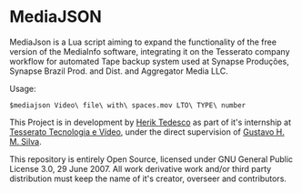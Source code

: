 # MediaJSON



MediaJson is a Lua script aiming to expand the functionality of the free version of the MediaInfo software, integrating it on the Tesserato company workflow for automated Tape backup system used at Synapse Produções, Synapse Brazil Prod. and Dist. and Aggregator Media LLC.   

Usage: 
```
$mediajson Video\ file\ with\ spaces.mov LTO\ TYPE\ number
```

This Project is in development by [Herik Tedesco](https://github.com/heriktedesco) as part of it's internship at [Tesserato Tecnologia e Vídeo](https://www.linkedin.com/company/tesserato/), under the direct supervision of [Gustavo H. M. Silva](https://github.com/gustavohmsilva).   
   
This repository is entirely Open Source, licensed under GNU General Public License 3.0, 29 June 2007.
All work derivative work and/or third party distribution must keep the name of it's creator, overseer and contributors.
